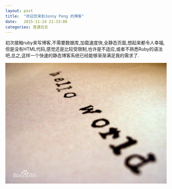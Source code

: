 ```yaml
---
layout: post
title:  "欢迎您来到Jonny Peng 的博客"
date:   2015-11-24 21:33:00 
categories: 普通日志
---
```


初次接触ruby来写博客,不需要数据库,加载速度快,全静态页面,想起来都令人幸福,但是没有HTML代码,感觉还是比较受限制,也许是不适应,或者不熟悉Ruby的语法吧,总之,这样一个快速的静态博客系统已经能够渐渐满足我的需求了.

<img src="../media/hello-world.jpg">
